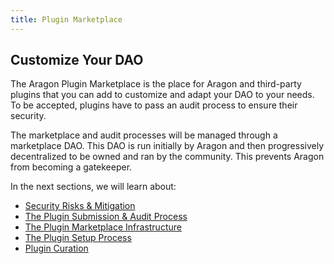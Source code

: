 ```yaml
---
title: Plugin Marketplace
---
```


## Customize Your DAO

The Aragon Plugin Marketplace is the place for Aragon and third-party plugins that you can add to customize and adapt your DAO to your needs.
To be accepted, plugins have to pass an audit process to ensure their security.

The marketplace and audit processes will be managed through a marketplace DAO.
This DAO is run initially by Aragon and then progressively decentralized to be owned and ran by the community. This prevents Aragon from becoming a gatekeeper.

In the next sections, we will learn about:

- [Security Risks & Mitigation](01-security-risk-mitigation.md)
- [The Plugin Submission & Audit Process](02-plugin-submission.md)
- [The Plugin Marketplace Infrastructure](03-infrastructure.md)
- [The Plugin Setup Process](04-plugin-setup.md)
- [Plugin Curation](05-curation.md)
